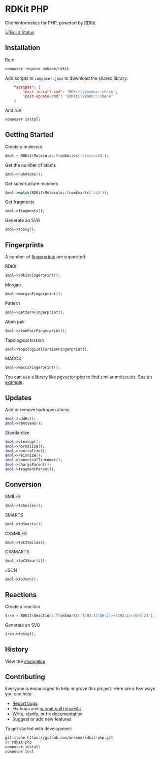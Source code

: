 # RDKit PHP

Cheminformatics for PHP, powered by [RDKit](https://github.com/rdkit/rdkit)

[![Build Status](https://github.com/ankane/rdkit-php/actions/workflows/build.yml/badge.svg)](https://github.com/ankane/rdkit-php/actions)

## Installation

Run:

```sh
composer require ankane/rdkit
```

Add scripts to `composer.json` to download the shared library:

```json
    "scripts": {
        "post-install-cmd": "RDKit\\Vendor::check",
        "post-update-cmd": "RDKit\\Vendor::check"
    }
```

And run:

```sh
composer install
```

## Getting Started

Create a molecule

```php
$mol = RDKit\Molecule::fromSmiles('c1ccccc1O');
```

Get the number of atoms

```php
$mol->numAtoms();
```

Get substructure matches

```php
$mol->match(RDKit\Molecule::fromSmarts('ccO'));
```

Get fragments

```php
$mol->fragments();
```

Generate an SVG

```php
$mol->toSvg();
```

## Fingerprints

A number of [fingerprints](https://www.rdkit.org/docs/RDKit_Book.html#additional-information-about-the-fingerprints) are supported.

RDKit

```php
$mol->rdkitFingerprint();
```

Morgan

```php
$mol->morganFingerprint();
```

Pattern

```php
$mol->patternFingerprint();
```

Atom pair

```php
$mol->atomPairFingerprint();
```

Topological torsion

```php
$mol->topologicalTorsionFingerprint();
```

MACCS

```php
$mol->maccsFingerprint();
```

You can use a library like [pgvector-php](https://github.com/pgvector/pgvector-php) to find similar molecules. See an [example](https://github.com/pgvector/pgvector-php/blob/master/examples/rdkit/example.php).

## Updates

Add or remove hydrogen atoms

```php
$mol->addHs();
$mol->removeHs();
```

Standardize

```php
$mol->cleanup();
$mol->normalize();
$mol->neutralize();
$mol->reionize();
$mol->canonicalTautomer();
$mol->chargeParent();
$mol->fragmentParent();
```

## Conversion

SMILES

```php
$mol->toSmiles();
```

SMARTS

```php
$mol->toSmarts();
```

CXSMILES

```php
$mol->toCXSmiles();
```

CXSMARTS

```php
$mol->toCXSmarts();
```

JSON

```php
$mol->toJson();
```

## Reactions

Create a reaction

```php
$rxn = RDKit\Reaction::fromSmarts('[CH3:1][OH:2]>>[CH2:1]=[OH0:2]');
```

Generate an SVG

```php
$rxn->toSvg();
```

## History

View the [changelog](https://github.com/ankane/rdkit-php/blob/master/CHANGELOG.md)

## Contributing

Everyone is encouraged to help improve this project. Here are a few ways you can help:

- [Report bugs](https://github.com/ankane/rdkit-php/issues)
- Fix bugs and [submit pull requests](https://github.com/ankane/rdkit-php/pulls)
- Write, clarify, or fix documentation
- Suggest or add new features

To get started with development:

```sh
git clone https://github.com/ankane/rdkit-php.git
cd rdkit-php
composer install
composer test
```
